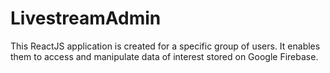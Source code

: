 # LivestreamAdmin
This ReactJS application is created for a specific group of users. It enables them to access and manipulate data of interest stored on Google Firebase. 
